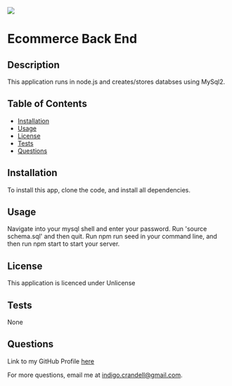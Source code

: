 
  [![](https://img.shields.io/badge/license-Unlicense-green.svg)](https://unlicense.org/)

  # Ecommerce Back End

  ## Description

  This application runs in node.js and creates/stores databses using MySql2. 

  ## Table of Contents

  - [Installation](#installation)
  - [Usage](#usage)
  - [License](#license)
  - [Tests](#tests)
  - [Questions](#questions)

  <a name="installation"></a>
  ## Installation 

  To install this app, clone the code, and install all dependencies. 

  <a name="usage"></a>
  ## Usage

  Navigate into your mysql shell and enter your password. Run 'source schema.sql' and then quit. Run npm run seed in your command line, and then run npm start to start your server. 

  <a name="license"></a>
  ## License

  This application is licenced under Unlicense
  

  <a name="tests"></a>
  ## Tests

  None

  <a name="questions"></a>
  ## Questions

  Link to my GitHub Profile [here](https://github.com/IndigoFobes)

  For more questions, email me at indigo.crandell@gmail.com.